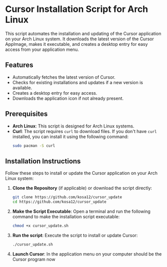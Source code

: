 # Cursor Installation Script for Arch Linux

This script automates the installation and updating of the Cursor application on your Arch Linux system. It downloads the latest version of the Cursor AppImage, makes it executable, and creates a desktop entry for easy access from your application menu.

## Features

- Automatically fetches the latest version of Cursor.
- Checks for existing installations and updates if a new version is available.
- Creates a desktop entry for easy access.
- Downloads the application icon if not already present.

## Prerequisites

- **Arch Linux**: This script is designed for Arch Linux systems.
- **Curl**: The script requires `curl` to download files. If you don't have `curl` installed, you can install it using the following command:
  ```bash
  sudo pacman -S curl


## Installation Instructions

Follow these steps to install or update the Cursor application on your Arch Linux system:

1. **Clone the Repository** (if applicable) or download the script directly:
   ```bash
   git clone https://github.com/kosa12/cursor_update
   cd https://github.com/kosa12/cursor_update

2. **Make the Script Executable**: Open a terminal and run the following command to make the installation script executable:

    ```bash
    chmod +x cursor_update.sh

3. **Run the script**: Execute the script to install or update Cursor:
    ```bash
    ./cursor_update.sh

4. **Launch Cursor**: In the application menu on your computer should be the Cursor program now
